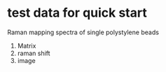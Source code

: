 # test data for quick start
Raman mapping spectra of single polystylene beads
</br>
1. Matrix
2. raman shift
3. image
